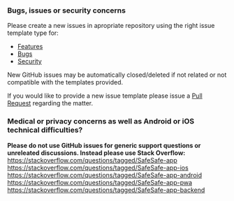 ### Bugs, issues or security concerns
Please create a new issues in apropriate repository using the right issue template type for:  
- [Features](https://github.com/SafeSafe-app/safesafe-android/blob/master/.github/issue-template-feature.md)
- [Bugs](https://github.com/SafeSafe-app/safesafe-android/blob/master/.github/issue-template-bug.md)
- [Security](https://github.com/SafeSafe-app/safesafe-android/blob/master/SECURITY.md)

New GitHub issues may be automatically closed/deleted if not related or not compatible with the templates provided.

If you would like to provide a new issue template please issue a [Pull Request](https://github.com/SafeSafe-app/safesafe-android/blob/master/.github/pull-request.md) regarding the matter.

### Medical or privacy concerns as well as Android or iOS technical difficulties?  
**Please do not use GitHub issues for generic support questions or unreleated discussions. Instead please use Stack Overflow:**  
https://stackoverflow.com/questions/tagged/SafeSafe-app
https://stackoverflow.com/questions/tagged/SafeSafe-app-ios
https://stackoverflow.com/questions/tagged/SafeSafe-app-android
https://stackoverflow.com/questions/tagged/SafeSafe-app-pwa
https://stackoverflow.com/questions/tagged/SafeSafe-app-backend
